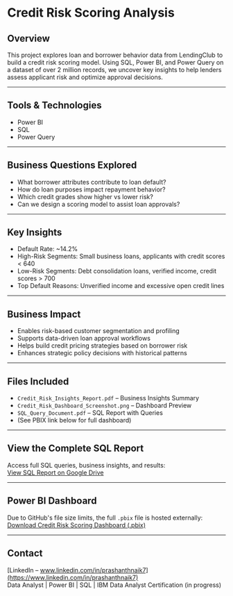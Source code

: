 # Credit Risk Scoring Analysis

## Overview
This project explores loan and borrower behavior data from LendingClub to build a credit risk scoring model. Using SQL, Power BI, and Power Query on a dataset of over 2 million records, we uncover key insights to help lenders assess applicant risk and optimize approval decisions.

---

## Tools & Technologies
- Power BI  
- SQL  
- Power Query

---

## Business Questions Explored
- What borrower attributes contribute to loan default?
- How do loan purposes impact repayment behavior?
- Which credit grades show higher vs lower risk?
- Can we design a scoring model to assist loan approvals?

---

## Key Insights
- Default Rate: ~14.2%  
- High-Risk Segments: Small business loans, applicants with credit scores < 640  
- Low-Risk Segments: Debt consolidation loans, verified income, credit scores > 700  
- Top Default Reasons: Unverified income and excessive open credit lines

---

## Business Impact
- Enables risk-based customer segmentation and profiling  
- Supports data-driven loan approval workflows  
- Helps build credit pricing strategies based on borrower risk  
- Enhances strategic policy decisions with historical patterns

---

## Files Included
- `Credit_Risk_Insights_Report.pdf` – Business Insights Summary  
- `Credit_Risk_Dashboard_Screenshot.png` – Dashboard Preview  
- `SQL_Query_Document.pdf` – SQL Report with Queries   
- (See PBIX link below for full dashboard)

---

## View the Complete SQL Report
Access full SQL queries, business insights, and results:  
[View SQL Report on Google Drive](https://drive.google.com/file/d/113-Vs-FqA7763X278-3ip3Qk9sSldyv9/view?usp=sharing)

---

## Power BI Dashboard
Due to GitHub's file size limits, the full `.pbix` file is hosted externally:  
[Download Credit Risk Scoring Dashboard (.pbix)](https://drive.google.com/file/d/1-1k9S3XQ0y1vkwl3KXXc_e4Cm4IML2aL/view?usp=sharing)

---

## Contact
[LinkedIn – www.linkedin.com/in/prashanthnaik7](https://www.linkedin.com/in/prashanthnaik7)  
Data Analyst | Power BI | SQL | IBM Data Analyst Certification (in progress)



